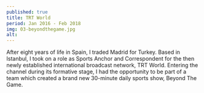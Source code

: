 ```yaml
---
published: true
title: TRT World
period: Jan 2016 - Feb 2018
img: 03-beyondthegame.jpg
alt:
---
```

After eight years of life in Spain, I traded Madrid for Turkey. Based in Istanbul, I took on a role as Sports Anchor and Correspondent for the then newly established international broadcast network, TRT World. Entering the channel during its formative stage, I had the opportunity to be part of a team which created a brand new 30-minute daily sports show, Beyond The Game.